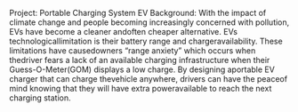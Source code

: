 Project: Portable Charging System EV
Background: With the impact of climate change and people becoming increasingly concerned with pollution, EVs have become a cleaner andoften cheaper alternative. EVs technologicallimitation is their battery range and chargeravailability. These limitations have causedowners “range anxiety” which occurs when thedriver fears a lack of an available charging infrastructure when their Guess-O-Meter(GOM) displays a low charge.        By designing aportable EV charger that can charge thevehicle anywhere, drivers can have the peaceof mind knowing that they will have extra poweravailable to reach the next charging station.
